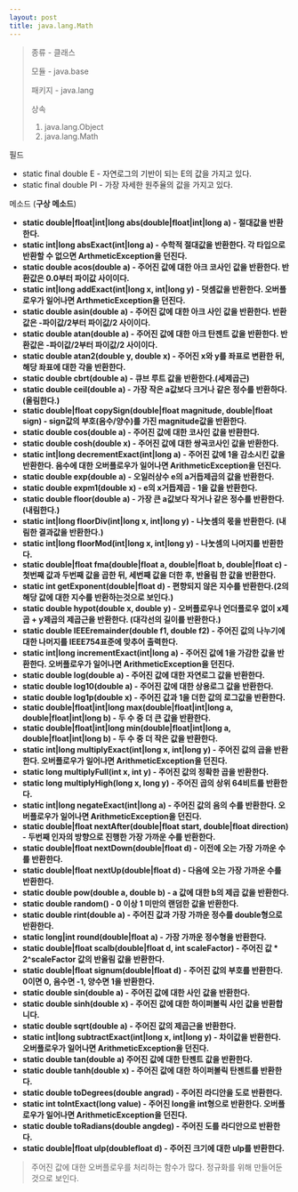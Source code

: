 ```yaml
---
layout: post
title: java.lang.Math
---
```



> 종류 - 클래스
>
> 모듈 - java.base
>
> 패키지 - java.lang
>
> 상속
>
> 1. java.lang.Object
> 2. java.lang.Math

필드

* static final double E - 자연로그의 기반이 되는 E의 값을 가지고 있다.
* static final double PI - 가장 자세한 원주율의 값을 가지고 있다.

메소드 (**구상 메소드**)

* **static double|float|int|long abs(double|float|int|long a) - 절대값을 반환한다.**
* **static int|long absExact(int|long a) - 수학적 절대값을 반환한다. 각 타입으로 반환할 수 없으면 ArthmeticException을 던진다.**
* **static double acos(double a) - 주어진 값에 대한 아크 코사인 값을 반환한다. 반환값은 0.0부터 파이값 사이이다.**
* **static int|long addExact(int|long x, int|long y) - 덧셈값을 반환한다. 오버플로우가 일어나면 ArthmeticException을 던진다.**
* **static double asin(double a) - 주어진 값에 대한 아크 사인 값을 반환한다. 반환값은 -파이값/2부터 파이값/2 사이이다.**
* **static double atan(double a) - 주어진 값에 대한 아크 탄젠트 값을 반환한다. 반환값은 -파이값/2부터 파이값/2 사이이다.**
* **static double atan2(double y, double x) - 주어진 x와 y를 좌표로 변환한 뒤, 해당 좌표에 대한 각을 반환한다.**
* **static double cbrt(double a) - 큐브 루트 값을 반환한다.(세제곱근)**
* **static double ceil(double a) - 가장 작은 a값보다 크거나 같은 정수를 반환하다. (올림한다.)**
* **static double|float copySign(double|float magnitude, double|float sign) - sign값의 부호(음수/양수)를 가진 magnitude값을 반환한다.**
* **static double cos(double a) - 주어진 값에 대한 코사인 값을 반환한다.**
* **static double cosh(double x) - 주어진 값에 대한 쌍곡코사인 값을 반환한다.**
* **static int|long decrementExact(int|long a) - 주어진 값에 1을 감소시킨 값을 반환한다. 음수에 대한 오버플로우가 일어나면 ArithmeticException을 던진다.**
* **static double exp(double a) - 오일러상수 e의 a거듭제곱의 값을 반환한다.**
* **static double expm1(double x) - e의 x거듭제곱 - 1을 값을 반환한다.**
* **static double floor(double a) - 가장 큰 a값보다 작거나 같은 정수를 반환한다. (내림한다.)**
* **static int|long floorDiv(int|long x, int|long y) - 나눗셈의 몫을 반환한다. (내림한 결과값을 반환한다.)**
* **static int|long floorMod(int|long x, int|long y) - 나눗셈의 나머지를 반환한다.**
* **static double|float fma(double|float a, double|float b, double|float c) - 첫번째 값과 두번째 값을 곱한 뒤, 세번째 값을 더한 후, 반올림 한 값을 반환한다.**
* **static int getExponent(double|float d) - 편향되지 않은 지수를 반환한다.(2의 해당 값에 대한 지수를 반환하는것으로 보인다.)**
* **static double hypot(double x, double y) - 오버플로우나 언더플로우 없이 x제곱 + y제곱의 제곱근을 반환한다. (대각선의 길이를 반환한다.)**
* **static double IEEEremainder(double f1, double f2) - 주어진 값의 나누기에 대한 나머지를 IEEE754표준에 맞추어 출력한다.**
* **static int|long incrementExact(int|long a) - 주어진 값에 1을 가감한 값을 반환한다. 오버플로우가 일어나면 ArithmeticException을 던진다.**
* **static double log(double a) - 주어진 값에 대한 자연로그 값을 반환한다.**
* **static double log10(double a) - 주어진 값에 대한 상용로그 값을 반환한다.**
* **static double log1p(double x) - 주어진 값과 1을 더한 값의 로그값을 반환한다.**
* **static double|float|int|long max(double|float|int|long a, double|float|int|long b) - 두 수 중 더 큰 값을 반환한다.**
* **static double|float|int|long min(double|float|int|long a, double|float|int|long b) - 두 수 중 더 작은 값을 반환한다.**
* **static int|long multiplyExact(int|long x, int|long y) - 주어진 값의 곱을 반환한다. 오버플로우가 일어나면 ArithmeticException을 던진다.**
* **static long multiplyFull(int x, int y) - 주어진 값의 정확한 곱을 반환한다.**
* **static long multiplyHigh(long x, long y) - 주어진 곱의 상위 64비트를 반환한다.**
* **static int|long negateExact(int|long a) - 주어진 값의 음의 수를 반환한다. 오버플로우가 일어나면 ArithmeticException을 던진다.**
* **static double|float nextAfter(double|float start, double|float direction) - 두번째 인자의 방향으로 진행한 가장 가까운 수를 반환한다.**
* **static double|float nextDown(double|float d) - 이전에 오는 가장 가까운 수를 반환한다.**
* **static double|float nextUp(double|float d) - 다음에 오는 가장 가까운 수를 반환한다.**
* **static double pow(double a, double b) - a 값에 대한 b의 제곱 값을 반환한다.**
* **static double random() - 0 이상 1 미만의 랜덤한 값을 반환한다.**
* **static double rint(double a) - 주어진 값과 가장 가까운 정수를 double형으로 반환한다.**
* **static long|int round(double|float a) - 가장 가까운 정수형을 반환한다.**
* **static double|float scalb(double|float d, int scaleFactor) - 주어진 값 * 2^scaleFactor 값의 반올림 값을 반환한다.**
* **static double|float signum(double|float d) - 주어진 값의 부호를 반환한다. 0이면 0, 음수면 -1, 양수면 1을 반환한다.**
* **static double sin(double a) - 주어진 값에 대한 사인 값을 반환한다.**
* **static double sinh(double x) - 주어진 값에 대한 하이퍼볼릭 사인 값을 반환합니다.**
* **static double sqrt(double a) - 주어진 값의 제곱근을 반환한다.**
* **static int|long subtractExact(int|long x, int|long y) - 차이값을 반환한다. 오버플로우가 일어나면 ArithmeticException을 던진다.**
* **static double tan(double a) 주어진 값에 대한 탄젠트 값을 반환한다.**
* **static double tanh(double x) - 주어진 값에 대한 하이퍼볼릭 탄젠트를 반환한다.**
* **static double toDegrees(double angrad) - 주어진 라디안을 도로 반환한다.**
* **static int toIntExact(long value) - 주어진 long을 int형으로 반환한다. 오버플로우가 일어나면 ArithmeticException을 던진다.**
* **static double toRadians(double angdeg) - 주어진 도를 라디안으로 반환한다.**
* **static double|float ulp(doublefloat d) - 주어진 크기에 대한 ulp를 반환한다.**

> 주어진 값에 대한 오버플로우를 처리하는 함수가 많다. 정규화를 위해 만들어둔것으로 보인다.
